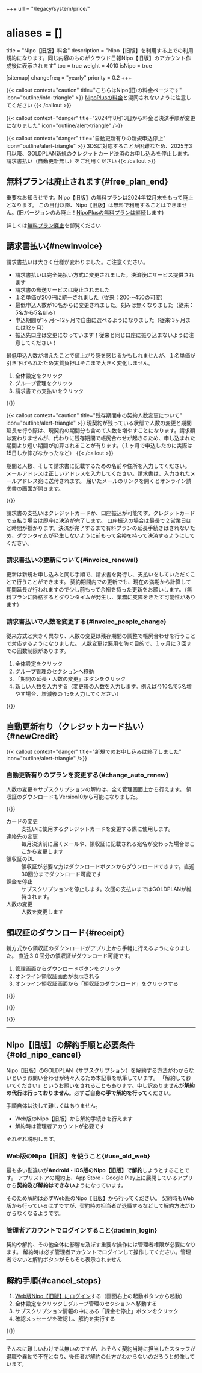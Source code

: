 +++
url = "/legacy/system/price/"
# aliases = []
title = "Nipo【旧版】料金"
description = "Nipo【旧版】を利用する上での利用規約になります。同じ内容のものがクラウド日報Nipo【旧版】のアカウント作成後に表示されます"
toc = true
weight = 4010
isNipo = true

[sitemap]
  changefreq = "yearly"
  priority = 0.2
+++

{{< callout context="caution" title="こちらはNipo(旧)の料金ページです" icon="outline/info-triangle" >}}
[NipoPlusの料金](/docs/price/_about/)と混同されないように注意してください
{{< /callout >}}

{{< callout context="danger" title="2024年8月13日から料金と決済手順が変更になりました" icon="outline/alert-triangle" />}}

{{< callout context="danger" title="自動更新有りの新規申込停止" icon="outline/alert-triangle" >}}
3DSに対応することが困難なため、2025年3月以降、GOLDPLAN新規のクレジットカード決済のお申し込みを停止します。請求書払い（自動更新無し）をご利用ください
{{< /callout >}}

## 無料プランは廃止されます{#free_plan_end}

重要なお知らせです。Nipo【旧版】の無料プランは2024年12月末をもって廃止となります。
この日付以降、Nipo【旧版】は無料で利用することはできません。(旧バージョンのみ廃止！[NipoPlusの無料プランは継続](/docs/price/free/)します)

詳しくは[無料プラン廃止](/legacy/about/warning/)を御覧ください

## 請求書払い{#newInvoice}

請求書払いは大きく仕様が変わりました。ご注意ください。

- 請求書払いは完全先払い方式に変更されました。決済後にサービス提供されます
- 請求書の郵送サービスは廃止されました
- １名単価が200円に統一されました（従来：200〜450の可変）
- 最低申込人数が10名からに変更されました。刻みは無くなりました（従来：5名から5名刻み）
- 申込期間が1ヶ月〜12ヶ月で自由に選べるようになりました（従来:3ヶ月または12ヶ月）
- 振込先口座は変更になっています！従来と同じ口座に振り込まないように注意してください！

最低申込人数が増えたことで値上がり感を感じるかもしれませんが、１名単価が引き下げられたため実質負担はそこまで大きく変化しません。

1. 全体設定をクリック
2. グループ管理をクリック
3. 請求書でお支払いをクリック

{{<iTablet filename="img/invoice" msg="請求書払いは完全先払いです" alice="ok" >}}

{{< callout context="caution" title="残存期間中の契約人数変更について" icon="outline/alert-triangle" >}}
現契約が残っている状態で人数の変更と期間延長を行う際は、現契約の期間分も含めて人数を増やすことになります。請求額は変わりませんが、代わりに残存期間で帳尻合わせが起きるため、申し込まれた期間より短い期間が加算されることが有ります。（１ヶ月で申込したのに実際は15日しか伸びなかったなど）
{{< /callout >}}

期間と人数、そして請求書に記載するための名前や住所を入力してください。
メールアドレスは正しいアドレスを入力してください。請求書は、入力されたメールアドレス宛に送付されます。
届いたメールのリンクを開くとオンライン請求書の画面が開きます。

{{<iTablet filename="img/payment_method" msg="オンライン請求書です" alice="ok">}}

請求書の支払いはクレジットカードか、口座振込が可能です。クレジットカードで支払う場合は即座に決済が完了します。
口座振込の場合は最長で２営業日ほど時間が掛かります。決済が完了するまで有料プランの延長手続きはされないため、ダウンタイムが発生しないように前もって余裕を持って決済するようにしてください。

### 請求書払いの更新について{#invoice_renewal}

更新は新規お申し込みと同じ手順で、請求書を発行し、支払いをしていただくことで行うことができます。
契約期間内での更新でも、現在の満期から計算して期間延長が行われますので少し前もって余裕を持った更新をお願いします。（無料プランに降格するとダウンタイムが発生し、業務に支障をきたす可能性があります）

### 請求書払いで人数を変更する{#invoice_people_change}

従来方式と大きく異なり、人数の変更は残存期間の調整で帳尻合わせを行うことで対応するようになりました。
人数変更は悪用を防ぐ目的で、１ヶ月に３回までの回数制限があります。

1. 全体設定をクリック
2. グループ管理のセクションへ移動
3. 「期間の延長・人数の変更」ボタンをクリック
4. 新しい人数を入力する（変更後の人数を入力します。例えば今10名で5名増やす場合、増減後の 15を入力してください）

{{<iTablet filename="img/edit-member-limit" msg="人数変更は月3回まで。今まで不可能だった人数減少もできるようになったよ" alice="ok">}}

## 自動更新有り（クレジットカード払い）{#newCredit}

{{< callout context="danger" title="新規でのお申し込みは終了しました" icon="outline/alert-triangle" />}}

### 自動更新有りのプランを変更する{#change_auto_renew}

人数の変更やサブスクリプションの解約は、全て管理画面上から行えます。
領収証のダウンロードもVersion10から可能になりました。

{{<iTablet filename="img/subscription-edit" msg="サブスクリプションの解約や変更はここから操作します" alice="ok" >}}

<dl class="basic">
<dt>カードの変更</dt>
<dd>支払いに使用するクレジットカードを変更する際に使用します。</dd>
<dt>連絡先の変更</dt>
<dd>毎月決済前に届くメールや、領収証に記載される宛名が変わった場合はここから変更します</dd>
<dt>領収証のDL</dt>
<dd>領収証が必要な方はダウンロードボタンからダウンロードできます。直近30回分までダウンロード可能です</dd>
<dt>課金を停止</dt>
<dd>サブスクリプションを停止します。次回の支払いまではGOLDPLANが維持されます。</dd>
<dt>人数の変更</dt>
<dd>人数を変更します</dd>
</dl>

## 領収証のダウンロード{#receipt}

新方式から領収証のダウンロードがアプリ上から手軽に行えるようになりました。
直近３０回分の領収証がダウンロード可能です。

1. 管理画面からダウンロードボタンをクリック
2. オンライン領収証画面が表示される
3. オンライン領収証画面から「領収証のダウンロード」をクリックする

{{<iTablet filename="img/receipt1" msg="管理画面から領収証のダウンロード" alice="ok">}}

{{<nextArrow>}}

{{<iTablet filename="img/receipt2" msg="オンライン領収証からダウンロードできます" alice="ok">}}

---

## Nipo【旧版】の解約手順と必要条件{#old_nipo_cancel}

Nipo【旧版】のGOLDPLAN（サブスクリプション）を解約する方法がわからないというお問い合わせが時々入るため本記事を執筆しています。
「解約しておいてください」というお願いをされることもあります。申し訳ありませんが**解約の代行は行っておりません**。必ず**ご自身の手で解約を行って**ください。

手順自体は決して難しくはありません。

- Web版のNipo【旧版】から解約手続きを行えます
- 解約時は管理者アカウントが必要です

それぞれ説明します。

### Web版のNipo【旧版】を使うこと{#use_old_web}

最も多い勘違いが**Android・iOS版のNipo【旧版】で解約**しようとすることです。
アプリストアの規約上、App Store・Google Play上に展開しているアプリから**契約及び解約はできない**ようになっています。

そのため解約は必ずWeb版のNipo【旧版】から行ってください。
契約時もWeb版から行っているはずですが、契約時の担当者が退職するなどして解約方法がわからなくなるようです。

### 管理者アカウントでログインすること{#admin_login}

契約や解約、その他全体に影響を及ぼす重要な操作には管理者権限が必要になります。
解約時は必ず管理者アカウントでログインして操作してください。管理者でないと解約ボタンがそもそも表示されません

## 解約手順{#cancel_steps}

1. [Web版Nipo【旧版】にログイン](https://nipoapp.sndbox.jp/)する（画面右上の起動ボタンから起動）
2. 全体設定をクリックしグループ管理のセクションへ移動する
3. サブスクリプション情報の中にある「課金を停止」ボタンをクリック
4. 確認メッセージを確認し、解約を実行する

{{<icatch filename="img/stop-subscription" msg="「課金を停止」ボタンを押します">}}

---

そんなに難しいわけでは無いのですが、おそらく契約当時に担当したスタッフが退職や異動で不在となり、後任者が解約の仕方がわからないのだろうと想像しています。
